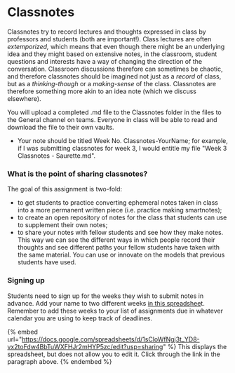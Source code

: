# Classnotes

Classnotes try to record lectures and thoughts expressed in class by professors and students (both are important!). Class lectures are often _extemporized,_ which means that even though there might be an underlying idea and they might based on extensive notes, in the classroom, student questions and interests have a way of changing the direction of the conversation. Classroom discussions therefore can sometimes be chaotic, and therefore classnotes should be imagined not just as a _record_ of class, but as a _thinking-though_ or a _making-sense_ of the class. Classnotes are therefore something more akin to an idea note (which we discuss elsewhere).&#x20;



You will upload a completed .md file to the Classnotes folder in the files to the General channel on teams. Everyone in class will be able to read and download the file to their own vaults.

* Your note should be titled Week No. Classnotes-YourName; for example, if I was submitting classnotes for week 3, I would entitle my file "Week 3 Classnotes - Saurette.md".

### What is the point of sharing classnotes?

The goal of this assignment is two-fold:&#x20;

* to get students to practice converting ephemeral notes taken in class into a more permanent written piece (i.e. practice making smartnotes);
* to create an open repository of notes for the class that students can use to supplement their own notes;
* to share your notes with fellow students and see how they make notes. This way we can see the different ways in which people record their thoughts and see different paths your fellow students have taken with the same material. You can use or innovate on the models that previous students have used.

### Signing up

Students need to sign up for the weeks they wish to submit notes in advance. Add your name to two different weeks [in this spreadshee](https://docs.google.com/spreadsheets/d/1sCloWfNgj3t\_YD8-vx2toFdw4BbTuWXFHJr2mHYP5zc/edit?usp=sharing)t. Remember to add these weeks to your list of assignments due in whatever calendar you are using to keep track of deadlines.&#x20;

{% embed url="https://docs.google.com/spreadsheets/d/1sCloWfNgj3t_YD8-vx2toFdw4BbTuWXFHJr2mHYP5zc/edit?usp=sharing" %}
This displays the spreadsheet, but does not allow you to edit it. Click through the link in the paragraph above.&#x20;
{% endembed %}

&#x20;
